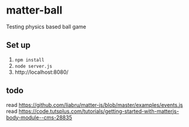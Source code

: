 # matter-ball
 Testing physics based ball game

## Set up

1. `npm install`
2. `node server.js`
3. http://localhost:8080/


## todo

read https://github.com/liabru/matter-js/blob/master/examples/events.js
read https://code.tutsplus.com/tutorials/getting-started-with-matterjs-body-module--cms-28835

